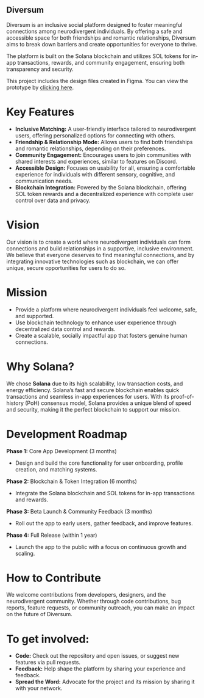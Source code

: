 ## Diversum
Diversum is an inclusive social platform designed to foster meaningful connections among neurodivergent individuals. By offering a safe and accessible space for both friendships and romantic relationships, Diversum aims to break down barriers and create opportunities for everyone to thrive.

The platform is built on the Solana blockchain and utilizes SOL tokens for in-app transactions, rewards, and community engagement, ensuring both transparency and security.

This project includes the design files created in Figma. You can view the prototype by [clicking here](https://www.figma.com/proto/gz618WQieB67PIZTB3oIFh/Diversum_Telas?t=2Hf71po8hIZJOIbd-1&scaling=min-zoom&content-scaling=fixed&page-id=0%3A1&node-id=11-70&starting-point-node-id=11%3A70).

# Key Features
- **Inclusive Matching:** A user-friendly interface tailored to neurodivergent users, offering personalized options for connecting with others.
- **Friendship & Relationship Mode:** Allows users to find both friendships and romantic relationships, depending on their preferences.
- **Community Engagement:** Encourages users to join communities with shared interests and experiences, similar to features on Discord.
- **Accessible Design:** Focuses on usability for all, ensuring a comfortable experience for individuals with different sensory, cognitive, and communication needs.
- **Blockchain Integration:** Powered by the Solana blockchain, offering SOL token rewards and a decentralized experience with complete user control over data and privacy.

# Vision
Our vision is to create a world where neurodivergent individuals can form connections and build relationships in a supportive, inclusive environment. We believe that everyone deserves to find meaningful connections, and by integrating innovative technologies such as blockchain, we can offer unique, secure opportunities for users to do so.

# Mission
- Provide a platform where neurodivergent individuals feel welcome, safe, and supported.
- Use blockchain technology to enhance user experience through decentralized data control and rewards.
- Create a scalable, socially impactful app that fosters genuine human connections.

# Why Solana?
We chose **Solana** due to its high scalability, low transaction costs, and energy efficiency. Solana’s fast and secure blockchain enables quick transactions and seamless in-app experiences for users. With its proof-of-history (PoH) consensus model, Solana provides a unique blend of speed and security, making it the perfect blockchain to support our mission.

# Development Roadmap
**Phase 1:** Core App Development (3 months)
- Design and build the core functionality for user onboarding, profile creation, and matching systems.
  
**Phase 2:** Blockchain & Token Integration (6 months)
- Integrate the Solana blockchain and SOL tokens for in-app transactions and rewards.

**Phase 3:** Beta Launch & Community Feedback (3 months)
- Roll out the app to early users, gather feedback, and improve features.

**Phase 4:** Full Release (within 1 year)
- Launch the app to the public with a focus on continuous growth and scaling.
  
# How to Contribute
We welcome contributions from developers, designers, and the neurodivergent community. Whether through code contributions, bug reports, feature requests, or community outreach, you can make an impact on the future of Diversum.

# To get involved:
- **Code:** Check out the repository and open issues, or suggest new features via pull requests.
- **Feedback:** Help shape the platform by sharing your experience and feedback.
- **Spread the Word:** Advocate for the project and its mission by sharing it with your network.
